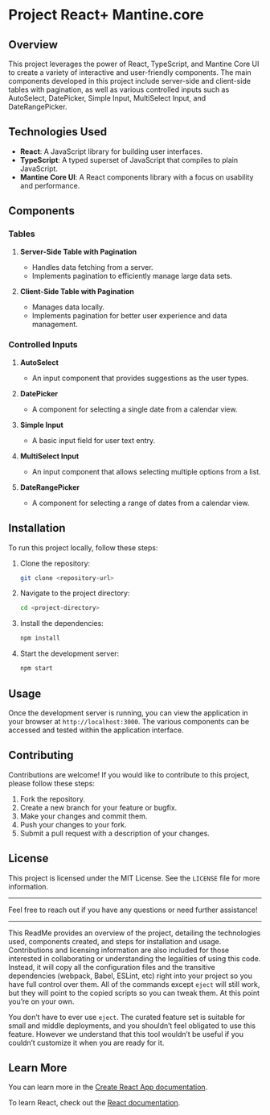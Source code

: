 # Project React+ Mantine.core  

## Overview

This project leverages the power of React, TypeScript, and Mantine Core UI to create a variety of interactive and user-friendly components. The main components developed in this project include server-side and client-side tables with pagination, as well as various controlled inputs such as AutoSelect, DatePicker, Simple Input, MultiSelect Input, and DateRangePicker.

## Technologies Used

- **React**: A JavaScript library for building user interfaces.
- **TypeScript**: A typed superset of JavaScript that compiles to plain JavaScript.
- **Mantine Core UI**: A React components library with a focus on usability and performance.

## Components

### Tables

1. **Server-Side Table with Pagination**
   - Handles data fetching from a server.
   - Implements pagination to efficiently manage large data sets.
   
2. **Client-Side Table with Pagination**
   - Manages data locally.
   - Implements pagination for better user experience and data management.

### Controlled Inputs

1. **AutoSelect**
   - An input component that provides suggestions as the user types.
   
2. **DatePicker**
   - A component for selecting a single date from a calendar view.
   
3. **Simple Input**
   - A basic input field for user text entry.
   
4. **MultiSelect Input**
   - An input component that allows selecting multiple options from a list.
   
5. **DateRangePicker**
   - A component for selecting a range of dates from a calendar view.

## Installation

To run this project locally, follow these steps:

1. Clone the repository:
   ```bash
   git clone <repository-url>
   ```
   
2. Navigate to the project directory:
   ```bash
   cd <project-directory>
   ```
   
3. Install the dependencies:
   ```bash
   npm install
   ```
   
4. Start the development server:
   ```bash
   npm start
   ```

## Usage

Once the development server is running, you can view the application in your browser at `http://localhost:3000`. The various components can be accessed and tested within the application interface.

## Contributing

Contributions are welcome! If you would like to contribute to this project, please follow these steps:

1. Fork the repository.
2. Create a new branch for your feature or bugfix.
3. Make your changes and commit them.
4. Push your changes to your fork.
5. Submit a pull request with a description of your changes.

## License

This project is licensed under the MIT License. See the `LICENSE` file for more information.

---

Feel free to reach out if you have any questions or need further assistance!

---

This ReadMe provides an overview of the project, detailing the technologies used, components created, and steps for installation and usage. Contributions and licensing information are also included for those interested in collaborating or understanding the legalities of using this code.
Instead, it will copy all the configuration files and the transitive dependencies (webpack, Babel, ESLint, etc) right into your project so you have full control over them. All of the commands except `eject` will still work, but they will point to the copied scripts so you can tweak them. At this point you’re on your own.

You don’t have to ever use `eject`. The curated feature set is suitable for small and middle deployments, and you shouldn’t feel obligated to use this feature. However we understand that this tool wouldn’t be useful if you couldn’t customize it when you are ready for it.

## Learn More

You can learn more in the [Create React App documentation](https://facebook.github.io/create-react-app/docs/getting-started).

To learn React, check out the [React documentation](https://reactjs.org/).
